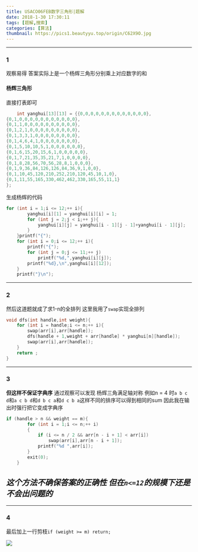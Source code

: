 ```yaml
---
title: USACO06FEB数字三角形|题解
date: 2018-1-30 17:30:11
tags: [题解,搜索]
categories: [算法]
thumbnail: https://pics1.beautyyu.top/origin/C62X9O.jpg
---
```


***

### 1

观察易得 答案实际上是一个杨辉三角形分别乘上对应数字的和

#### 杨辉三角形

直接打表即可

```c++
    int yanghui[13][13] = {{0,0,0,0,0,0,0,0,0,0,0,0,0},
{0,1,0,0,0,0,0,0,0,0,0,0,0},
{0,1,1,0,0,0,0,0,0,0,0,0,0},
{0,1,2,1,0,0,0,0,0,0,0,0,0},
{0,1,3,3,1,0,0,0,0,0,0,0,0},
{0,1,4,6,4,1,0,0,0,0,0,0,0},
{0,1,5,10,10,5,1,0,0,0,0,0,0},
{0,1,6,15,20,15,6,1,0,0,0,0,0},
{0,1,7,21,35,35,21,7,1,0,0,0,0},
{0,1,8,28,56,70,56,28,8,1,0,0,0},
{0,1,9,36,84,126,126,84,36,9,1,0,0},
{0,1,10,45,120,210,252,210,120,45,10,1,0},
{0,1,11,55,165,330,462,462,330,165,55,11,1}
};
```

生成杨辉的代码

```c++
for (int i = 1;i <= 12;++ i){
        yanghui[i][1] = yanghui[i][i] = 1;
        for (int j = 2;j < i;++ j){
            yanghui[i][j] = yanghui[i - 1][j - 1]+yanghui[i - 1][j];
        }
    }printf("{");
    for (int i = 0;i <= 12;++ i){
        printf("{");
        for (int j = 0;j <= 11;++ j)
            printf("%d,",yanghui[i][j]);
        printf("%d},\n",yanghui[i][12]);
    }
    printf("}\n");
```

***

### 2

然后这道题就成了求1-n的全排列
这里我用了`swap`实现全排列

```c++
void dfs(int handle,int weight){
    for (int i = handle;i <= n;++ i){
        swap(arr[i],arr[handle]);
        dfs(handle + 1,weight + arr[handle] * yanghui[n][handle]);
        swap(arr[i],arr[handle]);
    }
    return ;
}
```

---

### 3

**但这样不保证字典序**
通过观察可以发现 杨辉三角满足轴对称
例如n = 4 时`a b c d`和`a c b d`和`d b c a`和`d c b a`这样不同的排序可以得到相同的sum
因此我在输出时强行把它变成字典序

```c++
if (handle > n && weight == m){
        for (int i = 1;i <= n;++ i)
        {
            if (i <= n / 2 && arr[n - i + 1] < arr[i])
                swap(arr[i],arr[n - i + 1]);
            printf("%d ",arr[i]);
        }
        exit(0);
    }
```

***这个方法不确保答案的正确性 但在`n<=12`的规模下还是不会出问题的***
---

***

### 4

最后加上一行剪枝`if (weight >= m) return;`

![](https://pics1.beautyyu.top/origin/C62X9O.jpg)